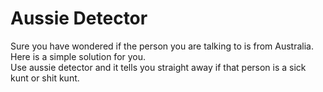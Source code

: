 # Aussie Detector

Sure you have wondered if the person you are talking to is from Australia.\
Here is a simple solution for you.\
Use aussie detector and it tells you straight away if that person is a sick kunt or shit kunt.
